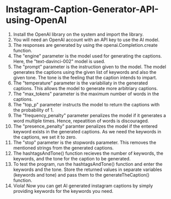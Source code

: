 # Instagram-Caption-Generator-API-using-OpenAI

1. Install the OpenAI library on the system and import the library.
2. You will need an OpenAI account with an API key to use the AI model.
3. The responses are generated by using the openai.Completion.create function.
4. The "engine" parameter is the model used for generating the captions. Here, the "text-davinci-002" model is used.
5. The "prompt" parameter is the instruction given to the model. The model generates the captions using the given list of keywords and also the given tone. The tone is the feeling that the caption intends to impart.
6. The "temperature" parameter is the variabiliaty in the generated captions. This allows the model to generate more arbitriary captions.
7. The "max_tokens" parameter is the maximum number of words in the captions.
8. The "top_p" parameter instructs the model to return the captions with the probability of 1.
9. The "frequency_penalty" parameter penalizes the model if it generates a word multiple times. Hence, repeatition of words is discouraged.
10. The "presence_penalty" paramter penalizes the model if the entered keyword exists in the generated captions. As we need the keywords in the captions, we set it to zero.
11. The "stop" parameter is the stopwords parameter. This removes the mentioned strings from the generated captions.
12. The hashtagsAndTone() function recieves the number of keywords, the keywords, and the tone for the caption to be generated.
13. To test the program, run the hashtagsAndTone() function and enter the keywords and the tone. Store the returned values in separate variables (keywords and tone) and pass them to the generateTheCaption() function. 
14. Viola! Now you can get AI generated instagram captions by simply providing keywords for the keywords you need.
